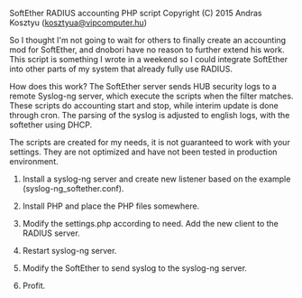 SoftEther RADIUS accounting PHP script
Copyright (C) 2015 Andras Kosztyu (kosztyua@vipcomputer.hu)

So I thought I'm not going to wait for others to finally create an accounting mod for SoftEther, and dnobori have no reason to further extend his work. This script is something I wrote in a weekend so I could integrate SoftEther into other parts of my system that already fully use RADIUS.

How does this work? The SoftEther server sends HUB security logs to a remote Syslog-ng server, which execute the scripts when the filter matches. These scripts do accounting start and stop, while interim update is done through cron. The parsing of the syslog is adjusted to english logs, with the softether using DHCP. 

The scripts are created for my needs, it is not guaranteed to work with your settings. They are not optimized and have not been tested in production environment.

1. Install a syslog-ng server and create new listener based on the example (syslog-ng_softether.conf).

2. Install PHP and place the PHP files somewhere. 

3. Modify the settings.php according to need. Add the new client to the RADIUS server.

4. Restart syslog-ng server.

5. Modify the SoftEther to send syslog to the syslog-ng server.

6. Profit. 
